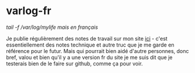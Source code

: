 # varlog-fr

*tail -f /var/log/mylife mais en français*

Je publie régulièrement des notes de travail sur mon site [ici](https://jsavalle.com/var-log) - c'est essentiellement des notes technique et autre truc que je me garde en référence pour le futur. Mais qui pourrait bien aidé d'autre personnes, donc bref, valou et bien qu'il y a une version fr du site je me suis dit que je testerais bien de le faire sur github, comme ça pour voir. 
